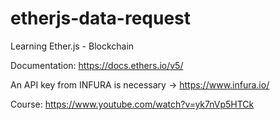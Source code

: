 # etherjs-data-request

Learning Ether.js - Blockchain

Documentation: https://docs.ethers.io/v5/

An API key from INFURA is necessary -> https://www.infura.io/

Course:
https://www.youtube.com/watch?v=yk7nVp5HTCk